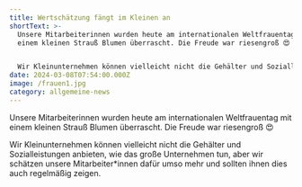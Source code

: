 ```yaml
---
title: Wertschätzung fängt im Kleinen an
shortText: >-
  Unsere Mitarbeiterinnen wurden heute am internationalen Weltfrauentag mit
  einem kleinen Strauß Blumen überrascht. Die Freude war riesengroß 😍


  Wir Kleinunternehmen können vielleicht nicht die Gehälter und Sozialleistungen anbieten, wie das große Unternehmen tun, aber wir schätzen unsere Mitarbeiter*innen dafür umso mehr und sollten ihnen dies auch regelmäßig zeigen.
date: 2024-03-08T07:54:00.000Z
image: /frauen1.jpg
category: allgemeine-news
---
```

Unsere Mitarbeiterinnen wurden heute am internationalen Weltfrauentag mit einem kleinen Strauß Blumen überrascht. Die Freude war riesengroß 😍

Wir Kleinunternehmen können vielleicht nicht die Gehälter und Sozialleistungen anbieten, wie das große Unternehmen tun, aber wir schätzen unsere Mitarbeiter*innen dafür umso mehr und sollten ihnen dies auch regelmäßig zeigen.
